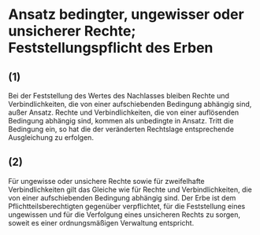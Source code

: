 # Ansatz bedingter, ungewisser oder unsicherer Rechte; Feststellungspflicht des Erben



## (1)

 Bei der Feststellung des Wertes des Nachlasses bleiben Rechte und Verbindlichkeiten, die von einer aufschiebenden Bedingung abhängig sind, außer Ansatz. Rechte und Verbindlichkeiten, die von einer auflösenden Bedingung abhängig sind, kommen als unbedingte in Ansatz. Tritt die Bedingung ein, so hat die der veränderten Rechtslage entsprechende Ausgleichung zu erfolgen.

## (2)

 Für ungewisse oder unsichere Rechte sowie für zweifelhafte Verbindlichkeiten gilt das Gleiche wie für Rechte und Verbindlichkeiten, die von einer aufschiebenden Bedingung abhängig sind. Der Erbe ist dem Pflichtteilsberechtigten gegenüber verpflichtet, für die Feststellung eines ungewissen und für die Verfolgung eines unsicheren Rechts zu sorgen, soweit es einer ordnungsmäßigen Verwaltung entspricht. 

